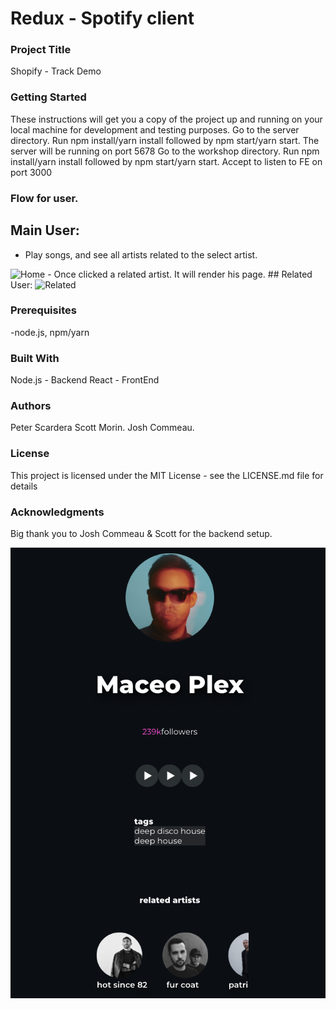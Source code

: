 # Redux  - Spotify client

### Project Title

Shopify - Track Demo

### Getting Started
These instructions will get you a copy of the project up and running on your local machine for development and testing purposes.
Go to the server directory. Run npm install/yarn install followed by npm start/yarn start. The server will be running on port 5678
Go to the workshop directory. Run npm install/yarn install followed by npm start/yarn start. Accept to listen to FE on port 3000
### Flow for user.

## Main User:
- Play songs, and see all artists related to the select artist. 
<img src="workshop/public/Home.png" alt="Home" />
- Once clicked a related artist. It will render his page.
## Related User:
<img src="workshop/public/Related.png" alt="Related" />


### Prerequisites
-node.js, npm/yarn
### Built With
Node.js - Backend
React - FrontEnd
### Authors
Peter Scardera
Scott Morin.
Josh Commeau.
### License
This project is licensed under the MIT License - see the LICENSE.md file for details
### Acknowledgments
Big thank you to Josh Commeau & Scott for the backend setup.


<img src="front/src/mainapp.png" alt="Finished app" />


